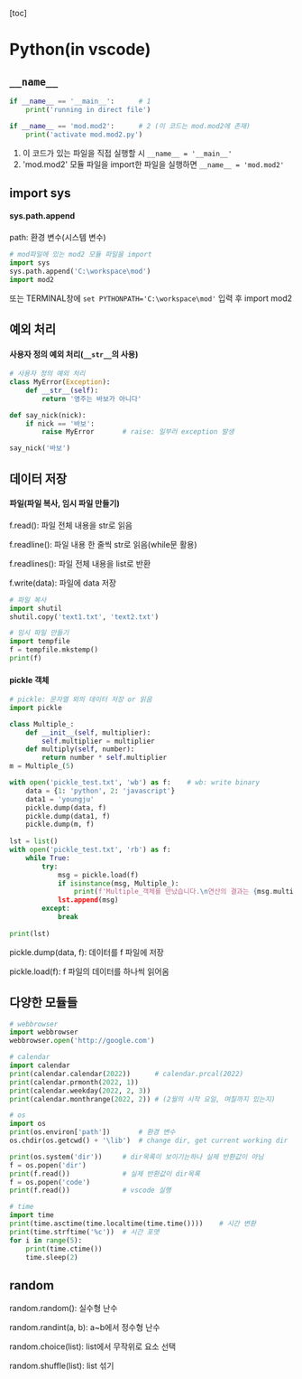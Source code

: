 [toc]

# Python(in vscode)



## `__name__`

```python
if __name__ == '__main__':		# 1
    print('running in direct file')

if __name__ == 'mod.mod2':		# 2 (이 코드는 mod.mod2에 존재)
    print('activate mod.mod2.py')
```

1. 이 코드가 있는 파일을 직접 실행할 시 `__name__ = '__main__'`
2. 'mod.mod2' 모듈 파일을 import한 파일을 실행하면 `__name__ = 'mod.mod2'`



## import sys

#### sys.path.append

path: 환경 변수(시스템 변수)

```python
# mod파일에 있는 mod2 모듈 파일을 import
import sys
sys.path.append('C:\workspace\mod')
import mod2
```

또는 TERMINAL창에 `set PYTHONPATH='C:\workspace\mod'` 입력 후 import mod2



## 예외 처리

#### 사용자 정의 예외 처리(`__str__`의 사용)

```python
# 사용자 정의 예외 처리
class MyError(Exception):
    def __str__(self):
        return '영주는 바보가 아니다'

def say_nick(nick):
    if nick == '바보':
        raise MyError		# raise: 일부러 exception 발생

say_nick('바보')
```



## 데이터 저장

#### 파일(파일 복사, 임시 파일 만들기)

f.read(): 파일 전체 내용을 str로 읽음

f.readline(): 파일 내용 한 줄씩 str로 읽음(while문 활용)

f.readlines(): 파일 전체 내용을 list로 반환

f.write(data): 파일에 data 저장

```python
# 파일 복사
import shutil
shutil.copy('text1.txt', 'text2.txt')

# 임시 파일 만들기
import tempfile
f = tempfile.mkstemp()
print(f)
```



#### pickle 객체

```python
# pickle: 문자열 외의 데이터 저장 or 읽음
import pickle

class Multiple_:
    def __init__(self, multiplier):
        self.multiplier = multiplier
    def multiply(self, number):
        return number * self.multiplier
m = Multiple_(5)

with open('pickle_test.txt', 'wb') as f:	# wb: write binary
    data = {1: 'python', 2: 'javascript'}
    data1 = 'youngju'
    pickle.dump(data, f)
    pickle.dump(data1, f)
    pickle.dump(m, f)
    
lst = list()
with open('pickle_test.txt', 'rb') as f:
    while True:
        try:
            msg = pickle.load(f)
            if isinstance(msg, Multiple_):
                print(f'Multiple_객체를 만났습니다.\n연산의 결과는 {msg.multiply(2)}입니다.\n)
            lst.append(msg)
        except:
            break
                      
print(lst)
```

pickle.dump(data, f): 데이터를 f 파일에 저장

pickle.load(f): f 파일의 데이터를 하나씩 읽어옴



## 다양한 모듈들

```python
# webbrowser
import webbrowser
webbrowser.open('http://google.com')

# calendar
import calendar
print(calendar.calendar(2022))		# calendar.prcal(2022)
print(calendar.prmonth(2022, 1))
print(calendar.weekday(2022, 2, 3))
print(calendar.monthrange(2022, 2))	# (2월의 시작 요일, 며칠까지 있는지)

# os
import os
print(os.environ['path'])		# 환경 변수
os.chdir(os.getcwd() + '\lib')	# change dir, get current working dir

print(os.system('dir'))		# dir목록이 보이기는하나 실제 반환값이 아님
f = os.popen('dir')
print(f.read())				# 실제 반환값이 dir목록
f = os.popen('code')
print(f.read())				# vscode 실행

# time
import time
print(time.asctime(time.localtime(time.time())))	# 시간 변환
print(time.strftime('%c'))	# 시간 포맷
for i in range(5):
    print(time.ctime())
    time.sleep(2)
```



## random

random.random(): 실수형 난수

random.randint(a, b): a~b에서 정수형 난수

random.choice(list): list에서 무작위로 요소 선택

random.shuffle(list): list 섞기